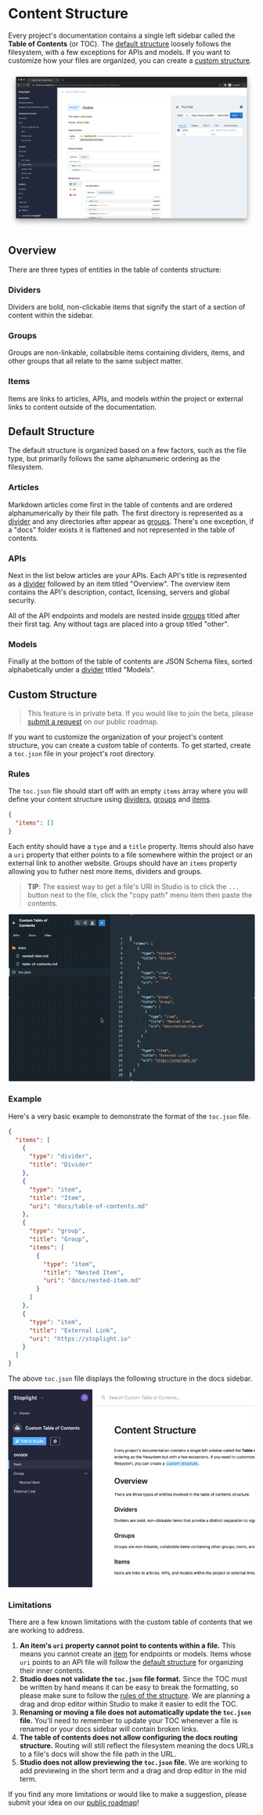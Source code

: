 # Content Structure

Every project's documentation contains a single left sidebar called the **Table of Contents** (or TOC). The [default structure](#default-structure) loosely follows the filesystem, with a few exceptions for APIs and models. If you want to customize how your files are organized, you can create a [custom structure](#custom-structure).

![studio demo documentation](../assets/images/studio-demo-docs.png)

## Overview

There are three types of entities in the table of contents structure:

### Dividers

Dividers are bold, non-clickable items that signify the start of a section of content within the sidebar.

### Groups

Groups are non-linkable, collabsible items containing dividers, items, and other groups that all relate to the same subject matter.

### Items

Items are links to articles, APIs, and models within the project or external links to content outside of the documentation.

## Default Structure

The default structure is organized based on a few factors, such as the file type, but primarily follows the same alphanumeric ordering as the filesystem.

### Articles

Markdown articles come first in the table of contents and are ordered alphanumerically by their file path. The first directory is represented as a [divider](#dividers) and any directories after appear as [groups](#groups). There's one exception, if a "docs" folder exists it is flattened and not represented in the table of contents.

### APIs

Next in the list below articles are your APIs. Each API's title is represented as a [divider](#dividers) followed by an item titled "Overview". The overview item contains the API's description, contact, licensing, servers and global security. 

All of the API endpoints and models are nested inside [groups](#groups) titled after their first tag. Any without tags are placed into a group titled "other". 

### Models

Finally at the bottom of the table of contents are JSON Schema files, sorted alphabetically under a [divider](#dividers) titled "Models".

## Custom Structure

<!-- 
theme: warning
-->

> This feature is in private beta. If you would like to join the beta, please [submit a request](https://roadmap.stoplight.io/c/59-completely-custom-ordering-of-your-docs-sidebar) on our public roadmap.

If you want to customize the organization of your project's content structure, you can create a custom table of contents. To get started, create a `toc.json` file in your project's root directory.

### Rules

The `toc.json` file should start off with an empty `items` array where you will define your content structure using [dividers](#dividers), [groups](#groups) and [items](#items).

<!-- title: toc.json -->
```json
{
  "items": []
}
```

Each entity should have a `type` and a `title` property. Items should also have a `uri` property that either points to a file somewhere within the project or an external link to another website. Groups should have an `items` property allowing you to futher nest more items, dividers and groups.

> **TIP**: The easiest way to get a file's URI in Studio is to click the `...` button next to the file, click the "copy path" menu item then paste the contents.

![studio copy path](../assets/images/studio-copy-path.gif)

### Example

Here's a very basic example to demonstrate the format of the `toc.json` file. 

<!--
title: toc.json
-->
```json
{
  "items": [
    {
      "type": "divider",
      "title": "Divider"
    },
    {
      "type": "item",
      "title": "Item",
      "uri": "docs/table-of-contents.md"
    },
    {
      "type": "group",
      "title": "Group",
      "items": [
        {
          "type": "item",
          "title": "Nested Item",
          "uri": "docs/nested-item.md"
        }
      ]
    },
    {
      "type": "item",
      "title": "External Link",
      "uri": "https://stoplight.io"
    }
  ]
}
```

The above `toc.json` file displays the following structure in the docs sidebar.

![custom toc example](../assets/images/custom-toc-example.png)


### Limitations

There are a few known limitations with the custom table of contents that we are working to address.

1. **An item's `uri` property cannot point to contents within a file.** This means you cannot create an [item](#items) for endpoints or models. Items whose `uri` points to an API file will follow the [default structure](#default-structure) for organizing their inner contents.
2. **Studio does not validate the `toc.json` file format.** Since the TOC must be written by hand means it can be easy to break the formatting, so please make sure to follow the [rules of the structure](#rules). We are planning a drag and drop editor within Studio to make it easier to edit the TOC.
3. **Renaming or moving a file does not automatically update the `toc.json` file.** You'll need to remember to update your TOC whenever a file is renamed or your docs sidebar will contain broken links.
4. **The table of contents does not allow configuring the docs routing structure.** Routing will still reflect the filesystem meaning the docs URLs to a file's docs will show the file path in the URL.
5. **Studio does not allow previewing the `toc.json` file.** We are working to add previewing in the short term and a drag and drop editor in the mid term.

If you find any more limitations or would like to make a suggestion, please submit your idea on our [public roadmap](https://roadmap.stoplight.io/tabs/7-under-consideration/submit-idea)!

